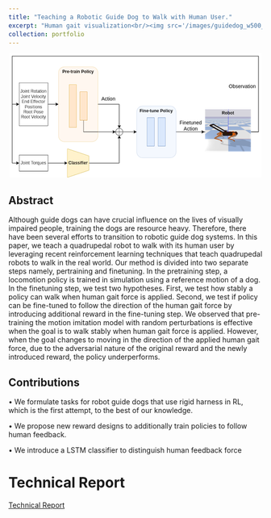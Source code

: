 ```yaml
---
title: "Teaching a Robotic Guide Dog to Walk with Human User."
excerpt: "Human gait visualization<br/><img src='/images/guidedog_w500_2.png'>"
collection: portfolio
---
```


<p align="center">
  <img src='/images/guidedog_w500.png'>
</p>

## Abstract
Although guide dogs can have crucial influence on the lives of visually impaired people, training the dogs are resource heavy. Therefore, there have been several efforts to transition to robotic guide dog systems. In this paper, we teach a quadrupedal robot to walk with its human user by leveraging recent reinforcement learning techniques that teach quadrupedal robots to walk in the real world. Our method is divided into two separate steps namely, pertraining and finetuning. In the pretraining step, a locomotion policy is trained in simulation using a reference motion of a dog. In the finetuning step, we test two hypotheses. First, we test how stably a policy can walk when human gait force is applied. Second, we test if policy can be fine-tuned to follow the direction of the human gait force by introducing additional reward in the fine-tuning step. We observed that pre-training the motion imitation model with random perturbations is effective when the goal is to walk stably when human gait force is applied. However, when the goal changes to moving in the direction of the applied human gait force, due to the adversarial nature of the original reward and the newly introduced reward, the policy underperforms.

## Contributions
• We formulate tasks for robot guide dogs that use rigid harness in RL, which is the first attempt, to the best of our knowledge.

• We propose new reward designs to additionally train policies to follow human feedback.

• We introduce a LSTM classifier to distinguish human feedback force

# Technical Report
[Technical Report](http://ywkim0606.github.io/files/guidedog_project.pdf)
